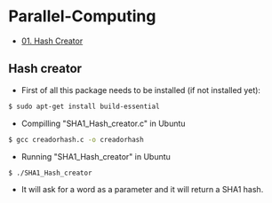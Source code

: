 # Parallel-Computing

 - [01. Hash Creator](#01.-hash-cretor)

## Hash creator

* First of all this package needs to be installed (if not installed yet):
```sh
$ sudo apt-get install build-essential
```

* Compilling "SHA1_Hash_creator.c" in Ubuntu
```sh
$ gcc creadorhash.c -o creadorhash
```

* Running "SHA1_Hash_creator" in Ubuntu
```sh
$ ./SHA1_Hash_creator
```

* It will ask for a word as a parameter and it will return a SHA1 hash.
